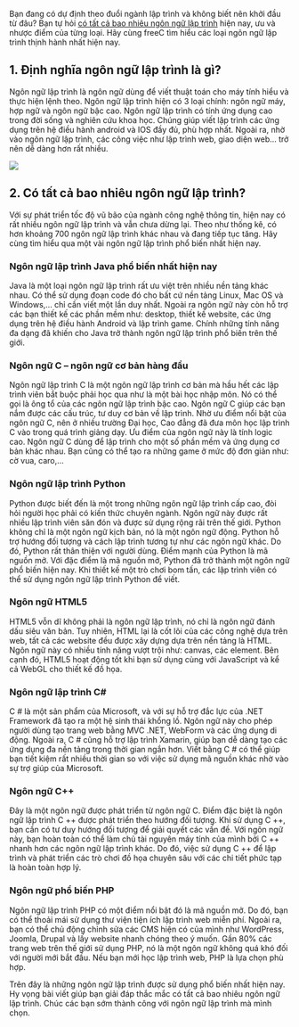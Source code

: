 Bạn đang có dự định theo đuổi ngành lập trình và không biết nên khởi đầu từ đâu? Bạn tự hỏi [có tất cả bao nhiêu ngôn ngữ lập trình](https://blog.freec.asia/co-tat-ca-bao-nhieu-ngon-ngu-lap-trinh/) hiện nay, ưu và nhược điểm của từng loại. Hãy cùng freeC tìm hiểu các loại ngôn ngữ lập trình thịnh hành nhất hiện nay.

## 1. Định nghĩa ngôn ngữ lập trình là gì? 

Ngôn ngữ lập trình là ngôn ngữ dùng để viết thuật toán cho máy tính hiểu và thực hiện lệnh theo. Ngôn ngữ lập trình hiện có 3 loại chính: ngôn ngữ máy, hợp ngữ và ngôn ngữ bậc cao. Ngôn ngữ lập trình có tính ứng dụng cao trong đời sống và nghiên cứu khoa học. Chúng giúp viết lập trình các ứng dụng trên hệ điều hành android và IOS đầy đủ, phù hợp nhất. Ngoài ra, nhờ vào ngôn ngữ lập trình, các công việc như lập trình web, giao diện web… trở nên dễ dàng hơn rất nhiều.

![](https://images.viblo.asia/19a712eb-a88a-4875-b385-6225b8b95ad0.jpg)

## 2. Có tất cả bao nhiêu ngôn ngữ lập trình? 

Với sự phát triển tốc độ vũ bão của ngành công nghệ thông tin, hiện nay có rất nhiều ngôn ngữ lập trình và vẫn chưa dừng lại. Theo như thống kê, có hơn khoảng 700 ngôn ngữ lập trình khác nhau và đang tiếp tục tăng. Hãy cùng tìm hiểu qua một vài ngôn ngữ lập trình phổ biến nhất hiện nay.

### Ngôn ngữ lập trình Java phổ biến nhất hiện nay 

Java là một loại ngôn ngữ lập trình rất ưu việt trên nhiều nền tảng khác nhau. Có thể sử dụng đoạn code đó cho bất cứ nền tảng Linux, Mac OS và Windows,… chỉ cần viết một lần duy nhất. Ngoài ra ngôn ngữ này còn hỗ trợ các bạn thiết kế các phần mềm như: desktop, thiết kế website, các ứng dụng trên hệ điều hành Android và lập trình game. Chính những tính năng đa dạng đã khiến cho Java trở thành ngôn ngữ lập trình phổ biến trên thế giới.
 
### Ngôn ngữ C – ngôn ngữ cơ bản hàng đầu 

Ngôn ngữ lập trình C là một ngôn ngữ lập trình cơ bản mà hầu hết các lập trình viên bắt buộc phải học qua như là một bài học nhập môn. Nó có thể gọi là ông tổ của các ngôn ngữ lập trình bậc cao. Ngôn ngữ C giúp các bạn nắm được các cấu trúc, tư duy cơ bản về lập trình. Nhờ ưu điểm nổi bật của ngôn ngữ C, nên ở nhiều trường Đại học, Cao đẳng đã đưa môn học lập trình C vào trong quá trình giảng dạy. Ưu điểm của ngôn ngữ này là tính logic cao. Ngôn ngữ C dùng để lập trình cho một số phần mềm và ứng dụng cơ bản khác nhau. Bạn cũng có thể tạo ra những game ở mức độ đơn giản như: cờ vua, caro,…

### Ngôn ngữ lập trình Python 

Python được biết đến là một trong những ngôn ngữ lập trình cấp cao, đòi hỏi người học phải có kiến thức chuyên ngành. Ngôn ngữ này được rất nhiều lập trình viên săn đón và được sử dụng rộng rãi trên thế giới. Python không chỉ là một ngôn ngữ kịch bản, nó là một ngôn ngữ động. Python hỗ trợ hướng đối tượng và cách lập trình tương tự như các ngôn ngữ khác. Do đó, Python rất thân thiện với người dùng. Điểm mạnh của Python là mã nguồn mở. Với đặc điểm là mã nguồn mở, Python đã trở thành một ngôn ngữ phổ biến hiện nay. Khi thiết kế một trò chơi bom tấn, các lập trình viên có thể sử dụng ngôn ngữ lập trình Python để viết.

### Ngôn ngữ HTML5 

HTML5 vỗn dĩ không phải là ngôn ngữ lập trình, nó chỉ là ngôn ngữ đánh dấu siêu văn bản. Tuy nhiên, HTML lại là cốt lõi của các công nghệ dựa trên web, tất cả các website đều được xây dựng dựa trên nền tảng là HTML. Ngôn ngữ này có nhiều tính năng vượt trội như: canvas, các element. Bên cạnh đó, HTML5 hoạt động tốt khi bạn sử dụng cùng với JavaScript và kể cả WebGL cho thiết kế đồ họa.

### Ngôn ngữ lập trình C# 

C # là một sản phẩm của Microsoft, và với sự hỗ trợ đắc lực của .NET Framework đã tạo ra một hệ sinh thái khổng lồ. Ngôn ngữ này cho phép người dùng tạo trang web bằng MVC .NET, WebForm và các ứng dụng di động. Ngoài ra, C # cũng hỗ trợ lập trình Xamarin, giúp bạn dễ dàng tạo các ứng dụng đa nền tảng trong thời gian ngắn hơn. Viết bằng C # có thể giúp bạn tiết kiệm rất nhiều thời gian so với việc sử dụng mã nguồn khác nhờ vào sự trợ giúp của Microsoft.

### Ngôn ngữ C++ 

Đây là một ngôn ngữ được phát triển từ ngôn ngữ C. Điểm đặc biệt là ngôn ngữ lập trình C ++ được phát triển theo hướng đối tượng. Khi sử dụng C ++, bạn cần có tư duy hướng đối tượng để giải quyết các vấn đề. Với ngôn ngữ này, bạn hoàn toàn có thể làm chủ tài nguyên máy tính của mình bởi C ++ nhanh hơn các ngôn ngữ lập trình khác. Do đó, việc sử dụng C ++ để lập trình và phát triển các trò chơi đồ họa chuyên sâu với các chi tiết phức tạp là hoàn toàn hợp lý.

### Ngôn ngữ phổ biến PHP 

Ngôn ngữ lập trình PHP có một điểm nổi bật đó là mã nguồn mở. Do đó, bạn có thể thoải mái sử dụng thư viện tiện ích lập trình web miễn phí. Ngoài ra, bạn có thể chủ động chỉnh sửa các CMS hiện có của mình như WordPress, Joomla, Drupal và lấy website nhanh chóng theo ý muốn. Gần 80% các trang web trên thế giới sử dụng PHP, nó là một ngôn ngữ không quá khó đối với người mới bắt đầu. Nếu bạn mới học lập trình web, PHP là lựa chọn phù hợp.

Trên đây là những ngôn ngữ lập trình được sử dụng phổ biến nhất hiện nay. Hy vọng bài viết giúp bạn giải đáp thắc mắc có tất cả bao nhiêu ngôn ngữ lập trình. Chúc các bạn sớm thành công với ngôn ngữ lập trình mà mình chọn.